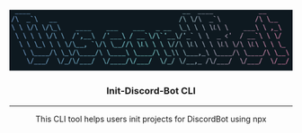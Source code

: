 <p align="center">
  <img src="../../assets/discordbot.PNG" alt="DiscordBot Banner"  >
</p>

<h3 align="center">
  Init-Discord-Bot CLI
</h3>

<hr/>

<p align="center" >This CLI tool helps users init projects for DiscordBot using npx</p>
